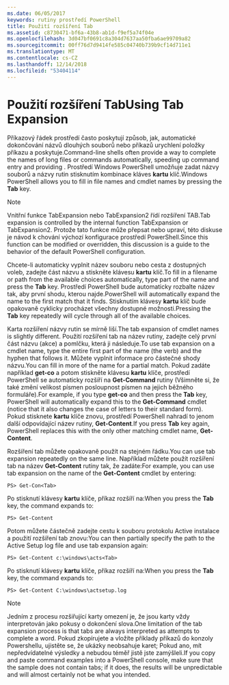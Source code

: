 ```yaml
---
ms.date: 06/05/2017
keywords: rutiny prostředí PowerShell
title: Použití rozšíření Tab
ms.assetid: c8730471-bf6a-43b8-ab1d-f9ef5a74f04e
ms.openlocfilehash: 3d047bf0691c8a304d7637aa50fba6ae99709a82
ms.sourcegitcommit: 00ff76d7d9414fe585c04740b739b9cf14d711e1
ms.translationtype: MT
ms.contentlocale: cs-CZ
ms.lasthandoff: 12/14/2018
ms.locfileid: "53404114"
---
```

# <a name="using-tab-expansion"></a><span data-ttu-id="b9513-103">Použití rozšíření Tab</span><span class="sxs-lookup"><span data-stu-id="b9513-103">Using Tab Expansion</span></span>

<span data-ttu-id="b9513-104">Příkazový řádek prostředí často poskytují způsob, jak, automatické dokončování názvů dlouhých souborů nebo příkazů urychlení položky příkazu a poskytuje.</span><span class="sxs-lookup"><span data-stu-id="b9513-104">Command-line shells often provide a way to complete the names of long files or commands automatically, speeding up command entry and providing .</span></span> <span data-ttu-id="b9513-105">Prostředí Windows PowerShell umožňuje zadat názvy souborů a názvy rutin stisknutím kombinace kláves **kartu** klíč.</span><span class="sxs-lookup"><span data-stu-id="b9513-105">Windows PowerShell allows you to fill in file names and cmdlet names by pressing the **Tab** key.</span></span>

> [!NOTE]
> <span data-ttu-id="b9513-106">Vnitřní funkce TabExpansion nebo TabExpansion2 řídí rozšíření TAB.</span><span class="sxs-lookup"><span data-stu-id="b9513-106">Tab expansion is controlled by the internal function TabExpansion or TabExpansion2.</span></span> <span data-ttu-id="b9513-107">Protože tato funkce může přepsat nebo upraví, této diskuse je návod k chování výchozí konfigurace prostředí PowerShell.</span><span class="sxs-lookup"><span data-stu-id="b9513-107">Since this function can be modified or overridden, this discussion is a guide to the behavior of the default PowerShell configuration.</span></span>

<span data-ttu-id="b9513-108">Chcete-li automaticky vyplnit název souboru nebo cesta z dostupných voleb, zadejte část názvu a stiskněte klávesu **kartu** klíč.</span><span class="sxs-lookup"><span data-stu-id="b9513-108">To fill in a filename or path from the available choices automatically, type part of the name and press the **Tab** key.</span></span> <span data-ttu-id="b9513-109">Prostředí PowerShell bude automaticky rozbalte název tak, aby první shodu, kterou najde.</span><span class="sxs-lookup"><span data-stu-id="b9513-109">PowerShell will automatically expand the name to the first match that it finds.</span></span> <span data-ttu-id="b9513-110">Stisknutím klávesy **kartu** klíč bude opakovaně cyklicky procházet všechny dostupné možnosti.</span><span class="sxs-lookup"><span data-stu-id="b9513-110">Pressing the **Tab** key repeatedly will cycle through all of the available choices.</span></span>

<span data-ttu-id="b9513-111">Karta rozšíření názvy rutin se mírně liší.</span><span class="sxs-lookup"><span data-stu-id="b9513-111">The tab expansion of cmdlet names is slightly different.</span></span> <span data-ttu-id="b9513-112">Použití rozšíření tab na název rutiny, zadejte celý první část názvu (akce) a pomlčku, která ji následuje.</span><span class="sxs-lookup"><span data-stu-id="b9513-112">To use tab expansion on a cmdlet name, type the entire first part of the name (the verb) and the hyphen that follows it.</span></span> <span data-ttu-id="b9513-113">Můžete vyplnit informace pro částečné shody názvu.</span><span class="sxs-lookup"><span data-stu-id="b9513-113">You can fill in more of the name for a partial match.</span></span> <span data-ttu-id="b9513-114">Pokud zadáte například **get-co** a potom stiskněte klávesu **kartu** klíče, prostředí PowerShell se automaticky rozšíří na **Get-Command** rutiny (Všimněte si, že také změní velikost písmen posloupnost písmen na jejich běžného formuláře).</span><span class="sxs-lookup"><span data-stu-id="b9513-114">For example, if you type **get-co** and then press the **Tab** key, PowerShell will automatically expand this to the **Get-Command** cmdlet (notice that it also changes the case of letters to their standard form).</span></span> <span data-ttu-id="b9513-115">Pokud stisknete **kartu** klíče znovu, prostředí PowerShell nahradí to jenom další odpovídající název rutiny, **Get-Content**.</span><span class="sxs-lookup"><span data-stu-id="b9513-115">If you press **Tab** key again, PowerShell replaces this with the only other matching cmdlet name, **Get-Content**.</span></span>

<span data-ttu-id="b9513-116">Rozšíření tab můžete opakovaně použít na stejném řádku.</span><span class="sxs-lookup"><span data-stu-id="b9513-116">You can use tab expansion repeatedly on the same line.</span></span> <span data-ttu-id="b9513-117">Například můžete použít rozšíření tab na název **Get-Content** rutiny tak, že zadáte:</span><span class="sxs-lookup"><span data-stu-id="b9513-117">For example, you can use tab expansion on the name of the **Get-Content** cmdlet by entering:</span></span>

```
PS> Get-Con<Tab>
```

<span data-ttu-id="b9513-118">Po stisknutí klávesy **kartu** klíče, příkaz rozšíří na:</span><span class="sxs-lookup"><span data-stu-id="b9513-118">When you press the **Tab** key, the command expands to:</span></span>

```
PS> Get-Content
```

<span data-ttu-id="b9513-119">Potom můžete částečně zadejte cestu k souboru protokolu Active instalace a použití rozšíření tab znovu:</span><span class="sxs-lookup"><span data-stu-id="b9513-119">You can then partially specify the path to the Active Setup log file and use tab expansion again:</span></span>

```
PS> Get-Content c:\windows\acts<Tab>
```

<span data-ttu-id="b9513-120">Po stisknutí klávesy **kartu** klíče, příkaz rozšíří na:</span><span class="sxs-lookup"><span data-stu-id="b9513-120">When you press the **Tab** key, the command expands to:</span></span>

```
PS> Get-Content C:\windows\actsetup.log
```

> [!NOTE]
> <span data-ttu-id="b9513-121">Jedním z procesu rozšiřující karty omezení je, že jsou karty vždy interpretován jako pokusy o dokončení slova.</span><span class="sxs-lookup"><span data-stu-id="b9513-121">One limitation of the tab expansion process is that tabs are always interpreted as attempts to complete a word.</span></span> <span data-ttu-id="b9513-122">Pokud zkopírujete a vložíte příklady příkazů do konzoly Powershellu, ujistěte se, že ukázky neobsahuje karet; Pokud ano, mít nepředvídatelné výsledky a nebudou téměř jistě jste zamýšleli.</span><span class="sxs-lookup"><span data-stu-id="b9513-122">If you copy and paste command examples into a PowerShell console, make sure that the sample does not contain tabs; if it does, the results will be unpredictable and will almost certainly not be what you intended.</span></span>